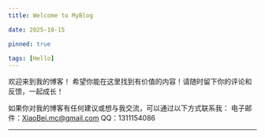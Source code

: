```yaml
---
title: Welcome to MyBlog

date: 2025-10-15

pinned: true

tags: [Hello]
---
```

欢迎来到我的博客！
希望你能在这里找到有价值的内容！请随时留下你的评论和反馈，一起成长！

如果你对我的博客有任何建议或想与我交流，可以通过以下方式联系我：
电子邮件：XiaoBei.mc@gmail.com
QQ：1311154086

---
